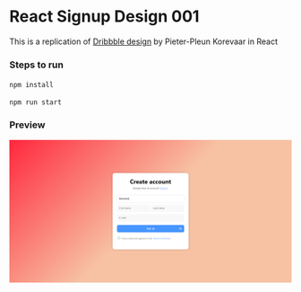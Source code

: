 # React Signup Design 001

This is a replication of [Dribbble design](https://dribbble.com/shots/14019613-Sign-up-form) by Pieter-Pleun Korevaar in React


### Steps to run

`npm install`

`npm run start`


### Preview
![](https://raw.githubusercontent.com/thefallenmerc/react-signup-design-001/main/screenshots/screenshot-001.png)
